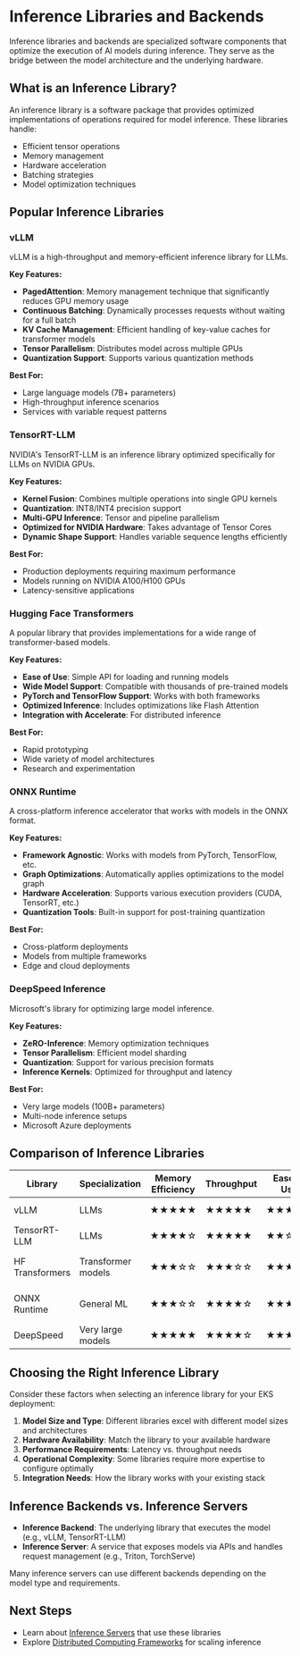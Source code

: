 # Inference Libraries and Backends

Inference libraries and backends are specialized software components that optimize the execution of AI models during inference. They serve as the bridge between the model architecture and the underlying hardware.

## What is an Inference Library?

An inference library is a software package that provides optimized implementations of operations required for model inference. These libraries handle:

- Efficient tensor operations
- Memory management
- Hardware acceleration
- Batching strategies
- Model optimization techniques

## Popular Inference Libraries

### vLLM

vLLM is a high-throughput and memory-efficient inference library for LLMs.

**Key Features:**
- **PagedAttention**: Memory management technique that significantly reduces GPU memory usage
- **Continuous Batching**: Dynamically processes requests without waiting for a full batch
- **KV Cache Management**: Efficient handling of key-value caches for transformer models
- **Tensor Parallelism**: Distributes model across multiple GPUs
- **Quantization Support**: Supports various quantization methods

**Best For:**
- Large language models (7B+ parameters)
- High-throughput inference scenarios
- Services with variable request patterns

### TensorRT-LLM

NVIDIA's TensorRT-LLM is an inference library optimized specifically for LLMs on NVIDIA GPUs.

**Key Features:**
- **Kernel Fusion**: Combines multiple operations into single GPU kernels
- **Quantization**: INT8/INT4 precision support
- **Multi-GPU Inference**: Tensor and pipeline parallelism
- **Optimized for NVIDIA Hardware**: Takes advantage of Tensor Cores
- **Dynamic Shape Support**: Handles variable sequence lengths efficiently

**Best For:**
- Production deployments requiring maximum performance
- Models running on NVIDIA A100/H100 GPUs
- Latency-sensitive applications

### Hugging Face Transformers

A popular library that provides implementations for a wide range of transformer-based models.

**Key Features:**
- **Ease of Use**: Simple API for loading and running models
- **Wide Model Support**: Compatible with thousands of pre-trained models
- **PyTorch and TensorFlow Support**: Works with both frameworks
- **Optimized Inference**: Includes optimizations like Flash Attention
- **Integration with Accelerate**: For distributed inference

**Best For:**
- Rapid prototyping
- Wide variety of model architectures
- Research and experimentation

### ONNX Runtime

A cross-platform inference accelerator that works with models in the ONNX format.

**Key Features:**
- **Framework Agnostic**: Works with models from PyTorch, TensorFlow, etc.
- **Graph Optimizations**: Automatically applies optimizations to the model graph
- **Hardware Acceleration**: Supports various execution providers (CUDA, TensorRT, etc.)
- **Quantization Tools**: Built-in support for post-training quantization

**Best For:**
- Cross-platform deployments
- Models from multiple frameworks
- Edge and cloud deployments

### DeepSpeed Inference

Microsoft's library for optimizing large model inference.

**Key Features:**
- **ZeRO-Inference**: Memory optimization techniques
- **Tensor Parallelism**: Efficient model sharding
- **Quantization**: Support for various precision formats
- **Inference Kernels**: Optimized for throughput and latency

**Best For:**
- Very large models (100B+ parameters)
- Multi-node inference setups
- Microsoft Azure deployments

## Comparison of Inference Libraries

| Library | Specialization | Memory Efficiency | Throughput | Ease of Use | Hardware Support |
|---------|----------------|-------------------|------------|-------------|-----------------|
| vLLM | LLMs | ★★★★★ | ★★★★★ | ★★★☆☆ | NVIDIA GPUs |
| TensorRT-LLM | LLMs | ★★★★☆ | ★★★★★ | ★★☆☆☆ | NVIDIA GPUs |
| HF Transformers | Transformer models | ★★★☆☆ | ★★★☆☆ | ★★★★★ | CPU, GPU, various |
| ONNX Runtime | General ML | ★★★☆☆ | ★★★★☆ | ★★★★☆ | CPU, GPU, various |
| DeepSpeed | Very large models | ★★★★★ | ★★★★☆ | ★★★☆☆ | NVIDIA GPUs |

## Choosing the Right Inference Library

Consider these factors when selecting an inference library for your EKS deployment:

1. **Model Size and Type**: Different libraries excel with different model sizes and architectures
2. **Hardware Availability**: Match the library to your available hardware
3. **Performance Requirements**: Latency vs. throughput needs
4. **Operational Complexity**: Some libraries require more expertise to configure optimally
5. **Integration Needs**: How the library works with your existing stack

## Inference Backends vs. Inference Servers

- **Inference Backend**: The underlying library that executes the model (e.g., vLLM, TensorRT-LLM)
- **Inference Server**: A service that exposes models via APIs and handles request management (e.g., Triton, TorchServe)

Many inference servers can use different backends depending on the model type and requirements.

## Next Steps

- Learn about [Inference Servers](inference-servers.md) that use these libraries
- Explore [Distributed Computing Frameworks](distributed-computing.md) for scaling inference
